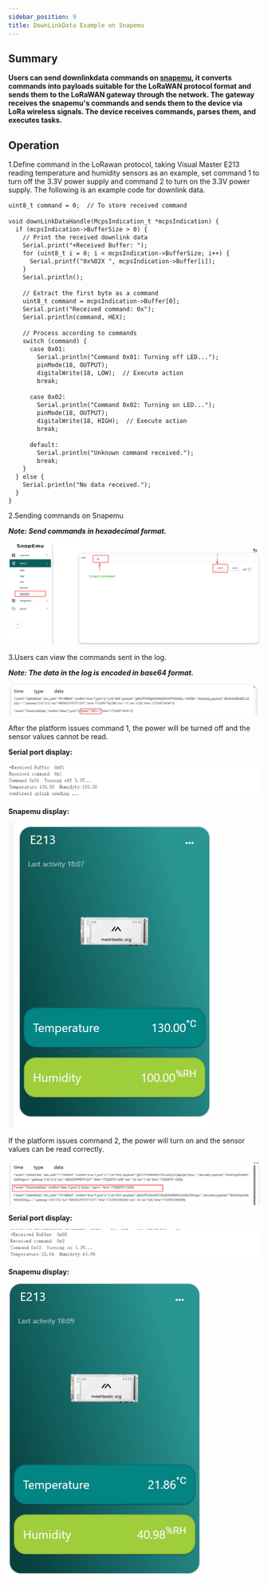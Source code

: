 ```yaml
---
sidebar_position: 9
title: DownLinkData Example on Snapemu
---
```



## Summary

**Users can send downlinkdata commands on [snapemu](platform.snapemu.com), it converts commands into payloads suitable for the LoRaWAN protocol format and sends them to the LoRaWAN gateway through the network. The gateway receives the snapemu's commands and sends them to the device via LoRa wireless signals. The device receives commands, parses them, and executes tasks.**

## Operation

1.Define command in the LoRawan protocol, taking Visual Master E213 reading temperature and humidity sensors as an example, set command 1 to turn off the 3.3V power supply and command 2 to turn on the 3.3V power supply. The following is an example code for downlink data.

```
uint8_t command = 0;  // To store received command

void downLinkDataHandle(McpsIndication_t *mcpsIndication) {
  if (mcpsIndication->BufferSize > 0) {
    // Print the received downlink data
    Serial.print("+Received Buffer: ");
    for (uint8_t i = 0; i < mcpsIndication->BufferSize; i++) {
      Serial.printf("0x%02X ", mcpsIndication->Buffer[i]);
    }
    Serial.println();

    // Extract the first byte as a command
    uint8_t command = mcpsIndication->Buffer[0];
    Serial.print("Received command: 0x");
    Serial.println(command, HEX);

    // Process according to commands
    switch (command) {
      case 0x01:
        Serial.println("Command 0x01: Turning off LED...");
        pinMode(18, OUTPUT);
        digitalWrite(18, LOW);  // Execute action
        break;

      case 0x02:
        Serial.println("Command 0x02: Turning on LED...");
        pinMode(18, OUTPUT);
        digitalWrite(18, HIGH);  // Execute action
        break;

      default:
        Serial.println("Unknown command received.");  
        break;
    }
  } else {
    Serial.println("No data received.");
  }
}
```

2.Sending commands on Snapemu

***Note: Send commands in hexadecimal format.***

![](img/downlinkdata_example_on_snapemu/1.png)

3.Users can view the commands sent in the log.

***Note: The data in the log is encoded in base64 format.***

![](img/downlinkdata_example_on_snapemu/2.png)

After the platform issues command 1, the power will be turned off and the sensor values cannot be read.

**Serial port display:**

![](img/downlinkdata_example_on_snapemu/3.png)

**Snapemu display:**

![](img/downlinkdata_example_on_snapemu/4.png)

If the platform issues command 2, the power will turn on and the sensor values can be read correctly.

![](img/downlinkdata_example_on_snapemu/5.png)

**Serial port display:**

![](img/downlinkdata_example_on_snapemu/6.png)

**Snapemu display:**

![](img/downlinkdata_example_on_snapemu/7.png)
